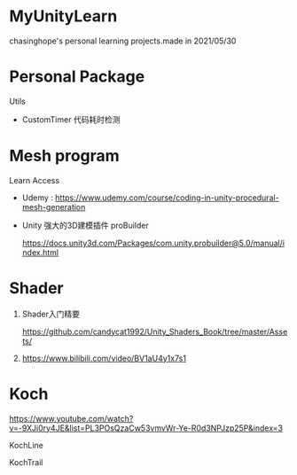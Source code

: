 # MyUnityLearn
chasinghope's personal learning projects.made in 2021/05/30

# Personal Package

Utils

- CustomTimer	代码耗时检测

# Mesh program

Learn  Access

- Udemy :  https://www.udemy.com/course/coding-in-unity-procedural-mesh-generation

- Unity 强大的3D建模插件 proBuilder

  https://docs.unity3d.com/Packages/com.unity.probuilder@5.0/manual/index.html



# Shader

1. Shader入门精要

   https://github.com/candycat1992/Unity_Shaders_Book/tree/master/Assets/

2. https://www.bilibili.com/video/BV1aU4y1x7s1



# Koch

https://www.youtube.com/watch?v=-9XJi0ry4JE&list=PL3POsQzaCw53vmvWr-Ye-R0d3NPJzp25P&index=3

KochLine

KochTrail

